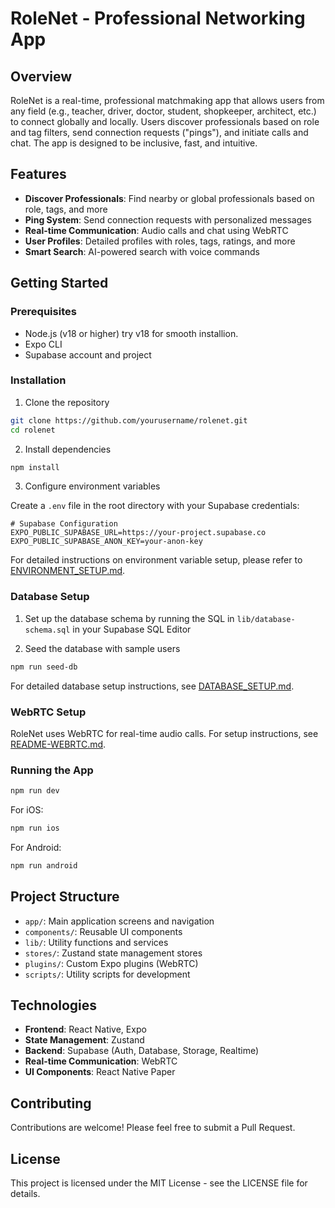 # RoleNet - Professional Networking App

## Overview

RoleNet is a real-time, professional matchmaking app that allows users from any field (e.g., teacher, driver, doctor, student, shopkeeper, architect, etc.) to connect globally and locally. Users discover professionals based on role and tag filters, send connection requests ("pings"), and initiate calls and chat. The app is designed to be inclusive, fast, and intuitive.

## Features

- **Discover Professionals**: Find nearby or global professionals based on role, tags, and more
- **Ping System**: Send connection requests with personalized messages
- **Real-time Communication**: Audio calls and chat using WebRTC
- **User Profiles**: Detailed profiles with roles, tags, ratings, and more
- **Smart Search**: AI-powered search with voice commands

## Getting Started

### Prerequisites

- Node.js (v18 or higher) try v18 for smooth installion. 
- Expo CLI
- Supabase account and project

### Installation

1. Clone the repository

```bash
git clone https://github.com/yourusername/rolenet.git
cd rolenet
```

2. Install dependencies

```bash
npm install
```

3. Configure environment variables

Create a `.env` file in the root directory with your Supabase credentials:

```
# Supabase Configuration
EXPO_PUBLIC_SUPABASE_URL=https://your-project.supabase.co
EXPO_PUBLIC_SUPABASE_ANON_KEY=your-anon-key
```

For detailed instructions on environment variable setup, please refer to [ENVIRONMENT_SETUP.md](./ENVIRONMENT_SETUP.md).

### Database Setup

1. Set up the database schema by running the SQL in `lib/database-schema.sql` in your Supabase SQL Editor

2. Seed the database with sample users

```bash
npm run seed-db
```

For detailed database setup instructions, see [DATABASE_SETUP.md](DATABASE_SETUP.md).

### WebRTC Setup

RoleNet uses WebRTC for real-time audio calls. For setup instructions, see [README-WEBRTC.md](README-WEBRTC.md).

### Running the App

```bash
npm run dev
```

For iOS:

```bash
npm run ios
```

For Android:

```bash
npm run android
```

## Project Structure

- `app/`: Main application screens and navigation
- `components/`: Reusable UI components
- `lib/`: Utility functions and services
- `stores/`: Zustand state management stores
- `plugins/`: Custom Expo plugins (WebRTC)
- `scripts/`: Utility scripts for development

## Technologies

- **Frontend**: React Native, Expo
- **State Management**: Zustand
- **Backend**: Supabase (Auth, Database, Storage, Realtime)
- **Real-time Communication**: WebRTC
- **UI Components**: React Native Paper

## Contributing

Contributions are welcome! Please feel free to submit a Pull Request.

## License

This project is licensed under the MIT License - see the LICENSE file for details.
